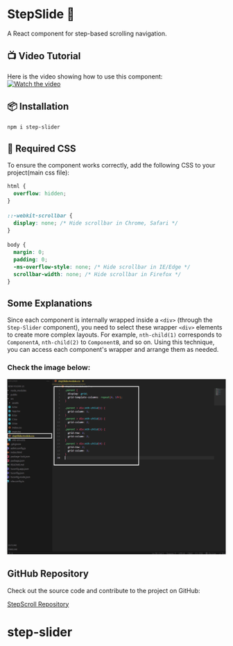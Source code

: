 # StepSlide 🚀

A React component for step-based scrolling navigation.

## 📺 Video Tutorial

Here is the video showing how to use this component:  
[![Watch the video](https://img.youtube.com/vi/ZpQ1YGMbhAU/0.jpg)](https://youtu.be/ZpQ1YGMbhAU)

## 📦 Installation

```sh
npm i step-slider
```

## 🔧 Required CSS

To ensure the component works correctly, add the following CSS to your project(main css file):

```css
html {
  overflow: hidden;
}

::-webkit-scrollbar {
  display: none; /* Hide scrollbar in Chrome, Safari */
}

body {
  margin: 0;
  padding: 0;
  -ms-overflow-style: none; /* Hide scrollbar in IE/Edge */
  scrollbar-width: none; /* Hide scrollbar in Firefox */
}
```

## Some Explanations

Since each component is internally wrapped inside a `<div>` (through the `Step-Slider` component), you need to select these wrapper `<div>` elements to create more complex layouts. For example, `nth-child(1)` corresponds to `ComponentA`, `nth-child(2)` to `ComponentB`, and so on. Using this technique, you can access each component's wrapper and arrange them as needed.

### Check the image below:

![Layout Example](<https://github.com/mohammad-gh72/step-slider/blob/main/img/Screenshot%20(58).jpg>)

## GitHub Repository

Check out the source code and contribute to the project on GitHub:

[StepScroll Repository](https://github.com/mohammad-gh72/step-slider)

# step-slider
